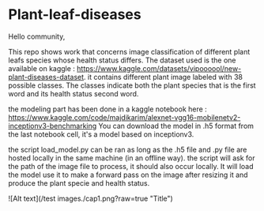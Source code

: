 # Plant-leaf-diseases

Hello community,

This repo shows work that concerns image classification of different plant leafs species whose health status differs. The dataset used is the one available on kaggle : https://www.kaggle.com/datasets/vipoooool/new-plant-diseases-dataset. it contains different plant image labeled with 38 possible classes. The classes indicate both the plant species that is the first word and its health status second word.

the modeling part has been done in a kaggle notebook here : https://www.kaggle.com/code/majdikarim/alexnet-vgg16-mobilenetv2-inceptionv3-benchmarking
You can download the model in .h5 format from the last notebook cell, it's a model based on inceptionv3.

the script load_model.py can be ran as long as the .h5 file and .py file are hosted locally in the same machine (in an offline way). the script will ask for the path of the image file to process, it should also occur locally. It will load the model use it to make a forward pass on the image after resizing it and produce the plant specie and health status.

![Alt text](/test images./cap1.png?raw=true "Title")


